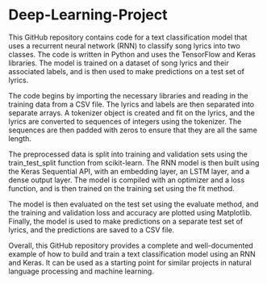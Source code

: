 # Deep-Learning-Project


This GitHub repository contains code for a text classification model that uses a recurrent neural network (RNN) to classify song lyrics into two classes. The code is written in Python and uses the TensorFlow and Keras libraries. The model is trained on a dataset of song lyrics and their associated labels, and is then used to make predictions on a test set of lyrics.

The code begins by importing the necessary libraries and reading in the training data from a CSV file. The lyrics and labels are then separated into separate arrays. A tokenizer object is created and fit on the lyrics, and the lyrics are converted to sequences of integers using the tokenizer. The sequences are then padded with zeros to ensure that they are all the same length.

The preprocessed data is split into training and validation sets using the train_test_split function from scikit-learn. The RNN model is then built using the Keras Sequential API, with an embedding layer, an LSTM layer, and a dense output layer. The model is compiled with an optimizer and a loss function, and is then trained on the training set using the fit method.

The model is then evaluated on the test set using the evaluate method, and the training and validation loss and accuracy are plotted using Matplotlib. Finally, the model is used to make predictions on a separate test set of lyrics, and the predictions are saved to a CSV file.

Overall, this GitHub repository provides a complete and well-documented example of how to build and train a text classification model using an RNN and Keras. It can be used as a starting point for similar projects in natural language processing and machine learning.
